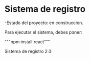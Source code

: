 <h1>Sistema de registro</h1>

-Estado del proyecto: en construccion.

Para ejecutar el sistema, debes poner:

"""npm install react"""


Sistema de registro 2.0
